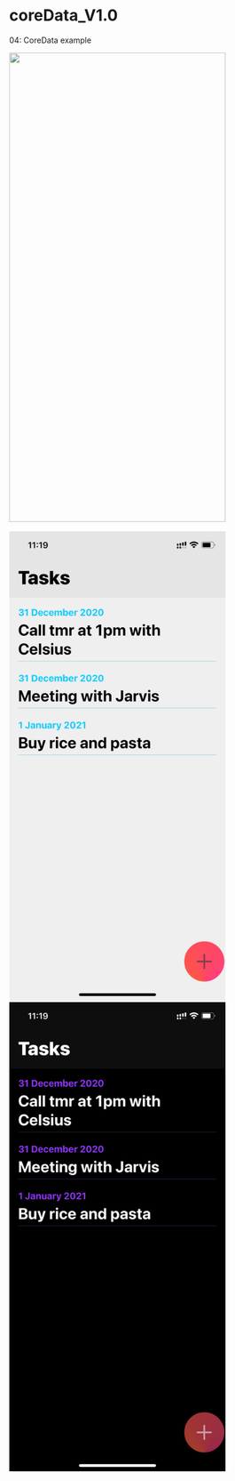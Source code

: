 # coreData_V1.0

04: CoreData example

<img src="https://media.giphy.com/media/8QnBynxxhvHv6etjOM/giphy.gif" width="390" height="844"/>  

<img src="/light.PNG" width="390" height="844"/>  <img src="/dark.PNG" width="390" height="844"/>
